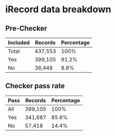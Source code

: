 # iRecord data breakdown

## Pre-Checker
|Included|Records|Percentage|
|---|---|---|
|Total|437,553|100%|
|Yes|399,105|91.2%|
|No|38,448|8.8%|

## Checker pass rate
|Pass|Records|Percentage|
|---|---|---|
|All|399,105|100%|
|Yes|341,687|85.6%|
|No|57,418|14.4%|